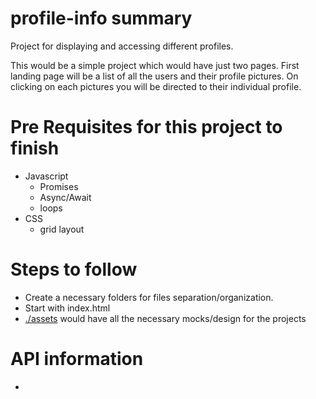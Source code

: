 # profile-info summary

Project for displaying and accessing different profiles.

This would be a simple project which would have just two pages. First landing page will be a list of all the users and their profile pictures. On clicking on each pictures you will be directed to their individual profile.

# Pre Requisites for this project to finish

- Javascript
  - Promises
  - Async/Await
  - loops
- CSS
  - grid layout

# Steps to follow

- Create a necessary folders for files separation/organization.
- Start with index.html
- [./assets](./assets) would have all the necessary mocks/design for the projects

# API information

-

